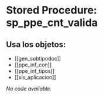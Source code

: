 # Stored Procedure: sp_ppe_cnt_valida

## Usa los objetos:
- [[gen_subtipodoc]]
- [[ppe_inf_con]]
- [[ppe_inf_tipos]]
- [[sis_aplicacion]]

*No code available.*
